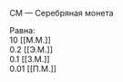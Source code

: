 СМ — Серебряная монета

Равна:<br>
10 [[М.М.]]<br>
0.2 [[Э.М.]]<br>
0.1 [[З.М.]]<br>
0.01 [[П.М.]]<br>